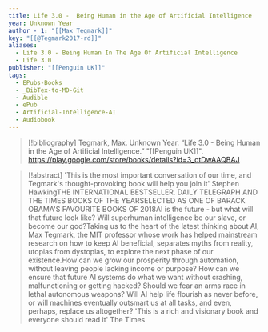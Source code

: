 ```yaml
---
title: Life 3.0 -  Being Human in the Age of Artificial Intelligence
year: Unknown Year
author - 1: "[[Max Tegmark]]"
key: "[[@Tegmark2017-rd]]"
aliases:
  - Life 3.0 - Being Human In The Age Of Artificial Intelligence
  - Life 3.0
publisher: "[[Penguin UK]]"
tags:
  - EPubs-Books
  - _BibTex-to-MD-Git
  - Audible
  - ePub
  - Artificial-Intelligence-AI
  - Audiobook
---
```


> [!bibliography]
> Tegmark, Max. Unknown Year. “Life 3.0 -  Being Human in the Age of Artificial Intelligence.” "[[Penguin UK]]". https://play.google.com/store/books/details?id=3_otDwAAQBAJ

> [!abstract]
> 'This is the most important conversation of our time, and Tegmark's thought-provoking book will help you join it' Stephen HawkingTHE INTERNATIONAL BESTSELLER. DAILY TELEGRAPH AND THE TIMES BOOKS OF THE YEARSELECTED AS ONE OF BARACK OBAMA'S FAVOURITE BOOKS OF 2018AI is the future - but what will that future look like? Will superhuman intelligence be our slave, or become our god?Taking us to the heart of the latest thinking about AI, Max Tegmark, the MIT professor whose work has helped mainstream research on how to keep AI beneficial, separates myths from reality, utopias from dystopias, to explore the next phase of our existence.How can we grow our prosperity through automation, without leaving people lacking income or purpose? How can we ensure that future AI systems do what we want without crashing, malfunctioning or getting hacked? Should we fear an arms race in lethal autonomous weapons? Will AI help life flourish as never before, or will machines eventually outsmart us at all tasks, and even, perhaps, replace us altogether? 'This is a rich and visionary book and everyone should read it' The Times